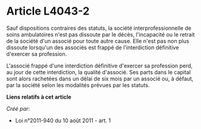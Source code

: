 # Article L4043-2

Sauf dispositions contraires des statuts, la société interprofessionnelle de soins ambulatoires n'est pas dissoute par le
décès, l'incapacité ou le retrait de la société d'un associé pour toute autre cause. Elle n'est pas non plus dissoute
lorsqu'un des associés est frappé de l'interdiction définitive d'exercer sa profession. 

L'associé frappé d'une interdiction définitive d'exercer sa profession perd, au jour de cette interdiction, la qualité
d'associé. Ses parts dans le capital sont alors rachetées dans un délai de six mois par un associé ou, à défaut, par la
société selon les modalités prévues par les statuts.

**Liens relatifs à cet article**

_Créé par_:

  - Loi n°2011-940 du 10 août 2011 - art. 1
